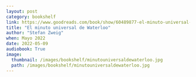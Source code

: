 ```yaml
---
layout: post
category: bookshelf
link: https://www.goodreads.com/book/show/60489877-el-minuto-universal-de-waterloo
title: "El minuto universal de Waterloo"
author: "Stefan Zweig"
when: Mayo 2022
date: 2022-05-09
audiobook: True
image:
  thumbnail: /images/bookshelf/minutouniversaldewaterloo.jpg
  path: /images/bookshelf/minutouniversaldewaterloo.jpg
---
```

